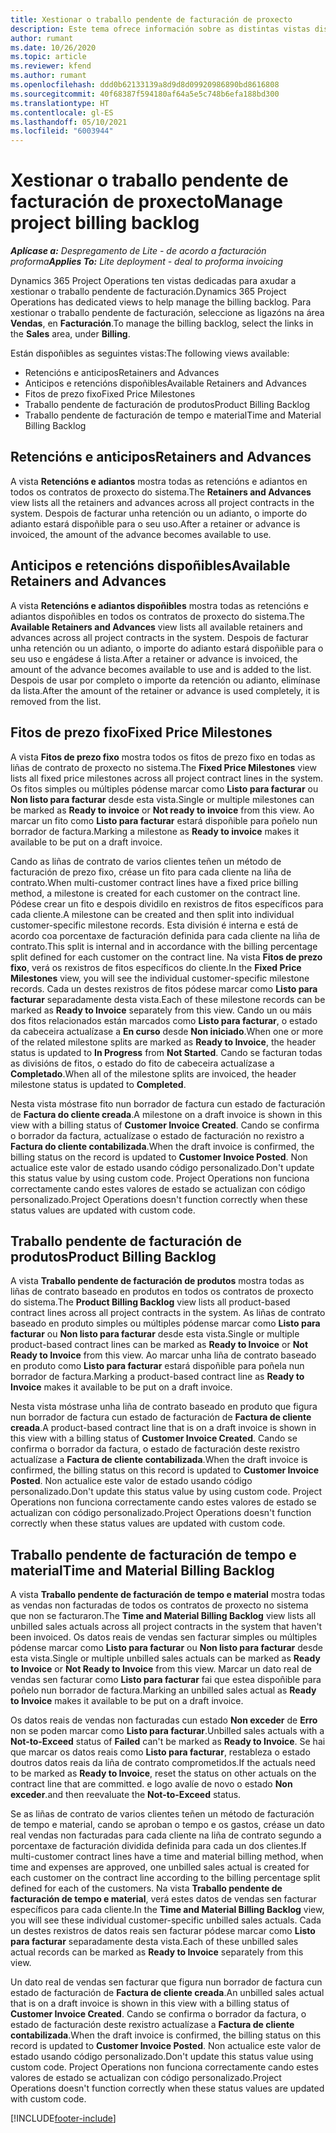 ```yaml
---
title: Xestionar o traballo pendente de facturación de proxecto
description: Este tema ofrece información sobre as distintas vistas dispoñibles para usar ao xestionar o traballo pendente de facturación en proxectos.
author: rumant
ms.date: 10/26/2020
ms.topic: article
ms.reviewer: kfend
ms.author: rumant
ms.openlocfilehash: ddd0b62133139a8d9d8d09920986890bd8616808
ms.sourcegitcommit: 40f68387f594180af64a5e5c748b6efa188bd300
ms.translationtype: HT
ms.contentlocale: gl-ES
ms.lasthandoff: 05/10/2021
ms.locfileid: "6003944"
---
```

# <a name="manage-project-billing-backlog"></a><span data-ttu-id="39135-103">Xestionar o traballo pendente de facturación de proxecto</span><span class="sxs-lookup"><span data-stu-id="39135-103">Manage project billing backlog</span></span> 

<span data-ttu-id="39135-104">_**Aplícase a:** Despregamento de Lite - de acordo a facturación proforma_</span><span class="sxs-lookup"><span data-stu-id="39135-104">_**Applies To:** Lite deployment - deal to proforma invoicing_</span></span>

<span data-ttu-id="39135-105">Dynamics 365 Project Operations ten vistas dedicadas para axudar a xestionar o traballo pendente de facturación.</span><span class="sxs-lookup"><span data-stu-id="39135-105">Dynamics 365 Project Operations has dedicated views to help manage the billing backlog.</span></span> <span data-ttu-id="39135-106">Para xestionar o traballo pendente de facturación, seleccione as ligazóns na área **Vendas**, en **Facturación**.</span><span class="sxs-lookup"><span data-stu-id="39135-106">To manage the billing backlog, select the links in the **Sales** area, under **Billing**.</span></span> 

<span data-ttu-id="39135-107">Están dispoñibles as seguintes vistas:</span><span class="sxs-lookup"><span data-stu-id="39135-107">The following views available:</span></span>

- <span data-ttu-id="39135-108">Retencións e anticipos</span><span class="sxs-lookup"><span data-stu-id="39135-108">Retainers and Advances</span></span>
- <span data-ttu-id="39135-109">Anticipos e retencións dispoñibles</span><span class="sxs-lookup"><span data-stu-id="39135-109">Available Retainers and Advances</span></span>
- <span data-ttu-id="39135-110">Fitos de prezo fixo</span><span class="sxs-lookup"><span data-stu-id="39135-110">Fixed Price Milestones</span></span>
- <span data-ttu-id="39135-111">Traballo pendente de facturación de produtos</span><span class="sxs-lookup"><span data-stu-id="39135-111">Product Billing Backlog</span></span>
- <span data-ttu-id="39135-112">Traballo pendente de facturación de tempo e material</span><span class="sxs-lookup"><span data-stu-id="39135-112">Time and Material Billing Backlog</span></span>

## <a name="retainers-and-advances"></a><span data-ttu-id="39135-113">Retencións e anticipos</span><span class="sxs-lookup"><span data-stu-id="39135-113">Retainers and Advances</span></span>

<span data-ttu-id="39135-114">A vista **Retencións e adiantos** mostra todas as retencións e adiantos en todos os contratos de proxecto do sistema.</span><span class="sxs-lookup"><span data-stu-id="39135-114">The **Retainers and Advances** view lists all the retainers and advances across all project contracts in the system.</span></span> <span data-ttu-id="39135-115">Despois de facturar unha retención ou un adianto, o importe do adianto estará dispoñible para o seu uso.</span><span class="sxs-lookup"><span data-stu-id="39135-115">After a retainer or advance is invoiced, the amount of the advance becomes available to use.</span></span>

## <a name="available-retainers-and-advances"></a><span data-ttu-id="39135-116">Anticipos e retencións dispoñibles</span><span class="sxs-lookup"><span data-stu-id="39135-116">Available Retainers and Advances</span></span>

<span data-ttu-id="39135-117">A vista **Retencións e adiantos dispoñibles** mostra todas as retencións e adiantos dispoñibles en todos os contratos de proxecto do sistema.</span><span class="sxs-lookup"><span data-stu-id="39135-117">The **Available Retainers and Advances** view lists all available retainers and advances across all project contracts in the system.</span></span> <span data-ttu-id="39135-118">Despois de facturar unha retención ou un adianto, o importe do adianto estará dispoñible para o seu uso e engádese á lista.</span><span class="sxs-lookup"><span data-stu-id="39135-118">After a retainer or advance is invoiced, the amount of the advance becomes available to use and is added to the list.</span></span> <span data-ttu-id="39135-119">Despois de usar por completo o importe da retención ou adianto, elimínase da lista.</span><span class="sxs-lookup"><span data-stu-id="39135-119">After the amount of the retainer or advance is used completely, it is removed from the list.</span></span>

## <a name="fixed-price-milestones"></a><span data-ttu-id="39135-120">Fitos de prezo fixo</span><span class="sxs-lookup"><span data-stu-id="39135-120">Fixed Price Milestones</span></span>

<span data-ttu-id="39135-121">A vista **Fitos de prezo fixo** mostra todos os fitos de prezo fixo en todas as liñas de contrato de proxecto no sistema.</span><span class="sxs-lookup"><span data-stu-id="39135-121">The **Fixed Price Milestones** view lists all fixed price milestones across all project contract lines in the system.</span></span> <span data-ttu-id="39135-122">Os fitos simples ou múltiples pódense marcar como **Listo para facturar** ou **Non listo para facturar** desde esta vista.</span><span class="sxs-lookup"><span data-stu-id="39135-122">Single or multiple milestones can be marked as **Ready to invoice** or **Not ready to invoice** from this view.</span></span> <span data-ttu-id="39135-123">Ao marcar un fito como **Listo para facturar** estará dispoñible para poñelo nun borrador de factura.</span><span class="sxs-lookup"><span data-stu-id="39135-123">Marking a milestone as **Ready to invoice** makes it available to be put on a draft invoice.</span></span>

<span data-ttu-id="39135-124">Cando as liñas de contrato de varios clientes teñen un método de facturación de prezo fixo, créase un fito para cada cliente na liña de contrato.</span><span class="sxs-lookup"><span data-stu-id="39135-124">When multi-customer contract lines have a fixed price billing method, a milestone is created for each customer on the contract line.</span></span> <span data-ttu-id="39135-125">Pódese crear un fito e despois dividilo en rexistros de fitos específicos para cada cliente.</span><span class="sxs-lookup"><span data-stu-id="39135-125">A milestone can be created and then split into individual customer-specific milestone records.</span></span> <span data-ttu-id="39135-126">Esta división é interna e está de acordo coa porcentaxe de facturación definida para cada cliente na liña de contrato.</span><span class="sxs-lookup"><span data-stu-id="39135-126">This split is internal and in accordance with the billing percentage split defined for each customer on the contract line.</span></span> <span data-ttu-id="39135-127">Na vista **Fitos de prezo fixo**, verá os rexistros de fitos específicos do cliente.</span><span class="sxs-lookup"><span data-stu-id="39135-127">In the **Fixed Price Milestones** view, you will see the individual customer-specific milestone records.</span></span> <span data-ttu-id="39135-128">Cada un destes rexistros de fitos pódese marcar como **Listo para facturar** separadamente desta vista.</span><span class="sxs-lookup"><span data-stu-id="39135-128">Each of these milestone records can be marked as **Ready to Invoice** separately from this view.</span></span> <span data-ttu-id="39135-129">Cando un ou máis dos fitos relacionados están marcados como **Listo para facturar**, o estado da cabeceira actualízase a **En curso** desde **Non iniciado**.</span><span class="sxs-lookup"><span data-stu-id="39135-129">When one or more of the related milestone splits are marked as **Ready to Invoice**, the header status is updated to **In Progress** from **Not Started**.</span></span> <span data-ttu-id="39135-130">Cando se facturan todas as divisións de fitos, o estado do fito de cabeceira actualízase a **Completado**.</span><span class="sxs-lookup"><span data-stu-id="39135-130">When all of the milestone splits are invoiced, the header milestone status is updated to **Completed**.</span></span>

<span data-ttu-id="39135-131">Nesta vista móstrase fito nun borrador de factura cun estado de facturación de **Factura do cliente creada**.</span><span class="sxs-lookup"><span data-stu-id="39135-131">A milestone on a draft invoice is shown in this view with a billing status of **Customer Invoice Created**.</span></span> <span data-ttu-id="39135-132">Cando se confirma o borrador da factura, actualízase o estado de facturación no rexistro a **Factura do cliente contabilizada**.</span><span class="sxs-lookup"><span data-stu-id="39135-132">When the draft invoice is confirmed, the billing status on the record is updated to **Customer Invoice Posted**.</span></span> <span data-ttu-id="39135-133">Non actualice este valor de estado usando código personalizado.</span><span class="sxs-lookup"><span data-stu-id="39135-133">Don't update this status value by using custom code.</span></span> <span data-ttu-id="39135-134">Project Operations non funciona correctamente cando estes valores de estado se actualizan con código personalizado.</span><span class="sxs-lookup"><span data-stu-id="39135-134">Project Operations doesn't function correctly when these status values are updated with custom code.</span></span>

## <a name="product-billing-backlog"></a><span data-ttu-id="39135-135">Traballo pendente de facturación de produtos</span><span class="sxs-lookup"><span data-stu-id="39135-135">Product Billing Backlog</span></span>

<span data-ttu-id="39135-136">A vista **Traballo pendente de facturación de produtos** mostra todas as liñas de contrato baseado en produtos en todos os contratos de proxecto do sistema.</span><span class="sxs-lookup"><span data-stu-id="39135-136">The **Product Billing Backlog** view lists all product-based contract lines across all project contracts in the system.</span></span> <span data-ttu-id="39135-137">As liñas de contrato baseado en produto simples ou múltiples pódense marcar como **Listo para facturar** ou **Non listo para facturar** desde esta vista.</span><span class="sxs-lookup"><span data-stu-id="39135-137">Single or multiple product-based contract lines can be marked as **Ready to Invoice** or **Not Ready to Invoice** from this view.</span></span> <span data-ttu-id="39135-138">Ao marcar unha liña de contrato baseado en produto como **Listo para facturar** estará dispoñible para poñela nun borrador de factura.</span><span class="sxs-lookup"><span data-stu-id="39135-138">Marking a product-based contract line as **Ready to Invoice** makes it available to be put on a draft invoice.</span></span>

<span data-ttu-id="39135-139">Nesta vista móstrase unha liña de contrato baseado en produto que figura nun borrador de factura cun estado de facturación de **Factura de cliente creada**.</span><span class="sxs-lookup"><span data-stu-id="39135-139">A product-based contract line that is on a draft invoice is shown in this view with a billing status of **Customer Invoice Created**.</span></span> <span data-ttu-id="39135-140">Cando se confirma o borrador da factura, o estado de facturación deste rexistro actualízase a **Factura de cliente contabilizada**.</span><span class="sxs-lookup"><span data-stu-id="39135-140">When the draft invoice is confirmed, the billing status on this record is updated to **Customer Invoice Posted**.</span></span> <span data-ttu-id="39135-141">Non actualice este valor de estado usando código personalizado.</span><span class="sxs-lookup"><span data-stu-id="39135-141">Don't update this status value by using custom code.</span></span> <span data-ttu-id="39135-142">Project Operations non funciona correctamente cando estes valores de estado se actualizan con código personalizado.</span><span class="sxs-lookup"><span data-stu-id="39135-142">Project Operations doesn't function correctly when these status values are updated with custom code.</span></span>

## <a name="time-and-material-billing-backlog"></a><span data-ttu-id="39135-143">Traballo pendente de facturación de tempo e material</span><span class="sxs-lookup"><span data-stu-id="39135-143">Time and Material Billing Backlog</span></span>

<span data-ttu-id="39135-144">A vista **Traballo pendente de facturación de tempo e material** mostra todas as vendas non facturadas de todos os contratos de proxecto no sistema que non se facturaron.</span><span class="sxs-lookup"><span data-stu-id="39135-144">The **Time and Material Billing Backlog** view lists all unbilled sales actuals across all project contracts in the system that haven't been invoiced.</span></span> <span data-ttu-id="39135-145">Os datos reais de vendas sen facturar simples ou múltiples pódense marcar como **Listo para facturar** ou **Non listo para facturar** desde esta vista.</span><span class="sxs-lookup"><span data-stu-id="39135-145">Single or multiple unbilled sales actuals can be marked as **Ready to Invoice** or **Not Ready to Invoice** from this view.</span></span> <span data-ttu-id="39135-146">Marcar un dato real de vendas sen facturar como **Listo para facturar** fai que estea dispoñible para poñelo nun borrador de factura.</span><span class="sxs-lookup"><span data-stu-id="39135-146">Marking an unbilled sales actual as **Ready to Invoice** makes it available to be put on a draft invoice.</span></span>

<span data-ttu-id="39135-147">Os datos reais de vendas non facturadas cun estado **Non exceder** de **Erro** non se poden marcar como **Listo para facturar**.</span><span class="sxs-lookup"><span data-stu-id="39135-147">Unbilled sales actuals with a **Not-to-Exceed** status of **Failed** can't be marked as **Ready to Invoice**.</span></span> <span data-ttu-id="39135-148">Se hai que marcar os datos reais como **Listo para facturar**, restableza o estado doutros datos reais da liña de contrato comprometidos.</span><span class="sxs-lookup"><span data-stu-id="39135-148">If the actuals need to be marked as **Ready to Invoice**, reset the status on other actuals on the contract line that are committed.</span></span> <span data-ttu-id="39135-149">e logo avalíe de novo o estado **Non exceder**.</span><span class="sxs-lookup"><span data-stu-id="39135-149">and then reevaluate the **Not-to-Exceed** status.</span></span>

<span data-ttu-id="39135-150">Se as liñas de contrato de varios clientes teñen un método de facturación de tempo e material, cando se aproban o tempo e os gastos, créase un dato real vendas non facturadas para cada cliente na liña de contrato segundo a porcentaxe de facturación dividida definida para cada un dos clientes.</span><span class="sxs-lookup"><span data-stu-id="39135-150">If multi-customer contract lines have a time and material billing method, when time and expenses are approved, one unbilled sales actual is created for each customer on the contract line according to the billing percentage split defined for each of the customers.</span></span> <span data-ttu-id="39135-151">Na vista **Traballo pendente de facturación de tempo e material**, verá estes datos de vendas sen facturar específicos para cada cliente.</span><span class="sxs-lookup"><span data-stu-id="39135-151">In the **Time and Material Billing Backlog** view, you will see these individual customer-specific unbilled sales actuals.</span></span> <span data-ttu-id="39135-152">Cada un destes rexistros de datos reais sen facturar pódese marcar como **Listo para facturar** separadamente desta vista.</span><span class="sxs-lookup"><span data-stu-id="39135-152">Each of these unbilled sales actual records can be marked as **Ready to Invoice** separately from this view.</span></span>

<span data-ttu-id="39135-153">Un dato real de vendas sen facturar que figura nun borrador de factura cun estado de facturación de **Factura de cliente creada**.</span><span class="sxs-lookup"><span data-stu-id="39135-153">An unbilled sales actual that is on a draft invoice is shown in this view with a billing status of **Customer Invoice Created**.</span></span> <span data-ttu-id="39135-154">Cando se confirma o borrador da factura, o estado de facturación deste rexistro actualízase a **Factura de cliente contabilizada**.</span><span class="sxs-lookup"><span data-stu-id="39135-154">When the draft invoice is confirmed, the billing status on this record is updated to **Customer Invoice Posted**.</span></span> <span data-ttu-id="39135-155">Non actualice este valor de estado usando código personalizado.</span><span class="sxs-lookup"><span data-stu-id="39135-155">Don't update this status value using custom code.</span></span> <span data-ttu-id="39135-156">Project Operations non funciona correctamente cando estes valores de estado se actualizan con código personalizado.</span><span class="sxs-lookup"><span data-stu-id="39135-156">Project Operations doesn't function correctly when these status values are updated with custom code.</span></span>


[!INCLUDE[footer-include](../../includes/footer-banner.md)]
